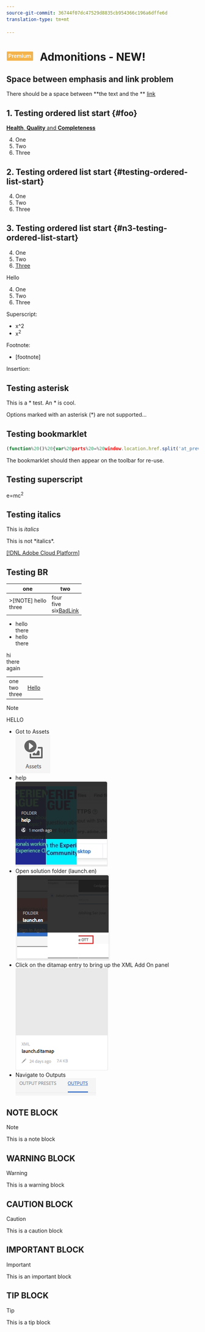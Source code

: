 ```yaml
---
source-git-commit: 36744f07dc47529d8835cb954366c196a6dffe6d
translation-type: tm+mt

---
```

# ![](/help/assets/premium.png) Admonitions - NEW!


## Space between emphasis and link problem

There should be a space between **the text and the ** [link](http://www.google.com)


## 1. Testing ordered list start {#foo}

[**Health**, **Quality** and **Completeness**](#n3-testing-ordered-list-start)


4. One
5. Two
6. Three

## 2. Testing ordered list start {#testing-ordered-list-start}

4. One
5. Two
6. Three


## 3. Testing ordered list start {#n3-testing-ordered-list-start}

4. One
5. Two
6. [Three](#foo)


Hello

4. One
4. Two
4. Three

Superscript:
* x^2
* x<sup>2</sup>

Footnote:
* [footnote]

Insertion:


## Testing asterisk

This is a * test.  An * is cool.

Options marked with an asterisk (*) are not supported...

## Testing bookmarklet

```javascript
(function%20()%20{var%20parts%20=%20window.location.href.split('at_preview_token',2);%20if%20(parts.length%20>%201)%20{window.location.href%20=%20parts[0].concat('at_preview_token=');}%20})();
```

The bookmarklet should then appear on the toolbar for re-use.



## Testing superscript

e=mc<sup>2</sup>


## Testing italics

This is *italics*

This is not \*italics\*.

[[!DNL Adobe Cloud Platform]](https://www.adobe.com)

## Testing BR


| one | two |
|---|---|
| &gt;[!NOTE] hello<br>three | four<br>five<br/>six<a href="http://www.aksjfasjkjahdfkjhakjhdfs.com">BadLink</a> |


* hello<br>there
* hello<br/>there

hi<br>there<br/>again


<table>
<tr>
<td>
one<br>two<br/>three
</td>
<td>
<a href="http://www.alksdjfsdkjf.com">Hello</a>
</td>
</tr>
</table>

>[!NOTE]
>HELLO

* Got to Assets<br/>![](assets/2018-07-24-13-47-56.png)
* help<br/>![](2018-07-24-13-49-21.png)
* Open solution folder (launch.en)<br/>![](2018-07-24-13-51-13.png)
* Click on the ditamap entry to bring up the XML Add On panel<br/>![](2018-07-24-13-52-20.png)
* Navigate to Outputs<br/>![](2018-07-24-13-53-25.png)

## NOTE BLOCK

>[!NOTE]
>This is a note block

## WARNING BLOCK

>[!WARNING]
>This is a warning block

## CAUTION BLOCK

>[!CAUTION]
>This is a caution block

## IMPORTANT BLOCK

>[!IMPORTANT]
>This is an important block

## TIP BLOCK

>[!TIP]
>This is a tip block
